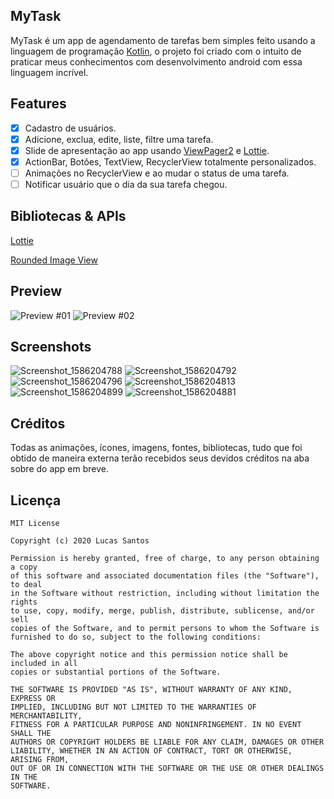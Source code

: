 ## MyTask
MyTask é um app de agendamento de tarefas bem simples feito usando a linguagem de programação [Kotlin](https://kotlinlang.org/), o projeto foi criado com o intuito de praticar meus conhecimentos com desenvolvimento android com essa linguagem incrível.
## Features
- [x] Cadastro de usuários.
- [x] Adicione, exclua, edite, liste, filtre uma tarefa.
- [x] Slide de apresentação ao app usando [ViewPager2](https://developer.android.com/jetpack/androidx/releases/viewpager2?authuser=2) e [Lottie](https://github.com/airbnb/lottie-android).
- [x] ActionBar, Botões, TextView, RecyclerView totalmente personalizados.
- [ ] Animações no RecyclerView e ao mudar o status de uma tarefa.
- [ ] Notificar usuário que o dia da sua tarefa chegou.
## Bibliotecas & APIs
[Lottie](https://github.com/airbnb/lottie-android)

[Rounded Image View](https://github.com/vinc3m1/RoundedImageView)
## Preview
![Preview #01](https://user-images.githubusercontent.com/52612637/78606667-138f1c80-7834-11ea-90a0-b42bb6d29496.gif) ![Preview #02](https://user-images.githubusercontent.com/52612637/78606694-1e49b180-7834-11ea-9e18-2c66b96cf61c.gif)
## Screenshots
![Screenshot_1586204788](https://user-images.githubusercontent.com/52612637/78606815-4d602300-7834-11ea-993e-66a8efb3e601.png) ![Screenshot_1586204792](https://user-images.githubusercontent.com/52612637/78606816-4df8b980-7834-11ea-97a7-d3fb4ce9d0a1.png) ![Screenshot_1586204796](https://user-images.githubusercontent.com/52612637/78606817-4e915000-7834-11ea-9022-b4894a361326.png) ![Screenshot_1586204813](https://user-images.githubusercontent.com/52612637/78606851-636de380-7834-11ea-8842-7c2142ed6b1e.png) ![Screenshot_1586204899](https://user-images.githubusercontent.com/52612637/78606863-6668d400-7834-11ea-96cc-b61726e2fb86.png) ![Screenshot_1586204881](https://user-images.githubusercontent.com/52612637/78606867-68cb2e00-7834-11ea-9faa-ecafeccbf8d8.png)
## Créditos
Todas as animações, ícones, imagens, fontes, bibliotecas, tudo que foi obtido de maneira externa terão recebidos seus devidos créditos na aba sobre do app em breve.
## Licença
```text
MIT License

Copyright (c) 2020 Lucas Santos

Permission is hereby granted, free of charge, to any person obtaining a copy
of this software and associated documentation files (the "Software"), to deal
in the Software without restriction, including without limitation the rights
to use, copy, modify, merge, publish, distribute, sublicense, and/or sell
copies of the Software, and to permit persons to whom the Software is
furnished to do so, subject to the following conditions:

The above copyright notice and this permission notice shall be included in all
copies or substantial portions of the Software.

THE SOFTWARE IS PROVIDED "AS IS", WITHOUT WARRANTY OF ANY KIND, EXPRESS OR
IMPLIED, INCLUDING BUT NOT LIMITED TO THE WARRANTIES OF MERCHANTABILITY,
FITNESS FOR A PARTICULAR PURPOSE AND NONINFRINGEMENT. IN NO EVENT SHALL THE
AUTHORS OR COPYRIGHT HOLDERS BE LIABLE FOR ANY CLAIM, DAMAGES OR OTHER
LIABILITY, WHETHER IN AN ACTION OF CONTRACT, TORT OR OTHERWISE, ARISING FROM,
OUT OF OR IN CONNECTION WITH THE SOFTWARE OR THE USE OR OTHER DEALINGS IN THE
SOFTWARE.
```
